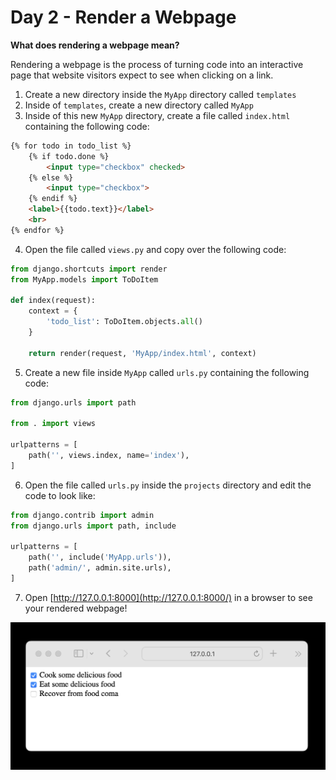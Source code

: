 # Day 2 - Render a Webpage

**What does rendering a webpage mean?**

Rendering a webpage is the process of turning code into an interactive page that website visitors expect to see when clicking on a link.

1. Create a new directory inside the `MyApp` directory called `templates` 
2. Inside of `templates`, create a new directory called `MyApp`
3. Inside of this new `MyApp` directory, create a file called `index.html` containing the following code:

```html
{% for todo in todo_list %}
    {% if todo.done %} 
        <input type="checkbox" checked> 
    {% else %} 
        <input type="checkbox">
    {% endif %}
    <label>{{todo.text}}</label>
    <br>
{% endfor %}		
```

4. Open the file called `views.py` and copy over the following code:

```python
from django.shortcuts import render
from MyApp.models import ToDoItem

def index(request):
    context = {
        'todo_list': ToDoItem.objects.all()
    }

    return render(request, 'MyApp/index.html', context)
```

5. Create a new file inside `MyApp` called `urls.py` containing the following code:

```python
from django.urls import path

from . import views

urlpatterns = [
    path('', views.index, name='index'),
]
```

6. Open the file called `urls.py` inside the `projects` directory and edit the code to look like:

```python
from django.contrib import admin
from django.urls import path, include

urlpatterns = [
    path('', include('MyApp.urls')),
    path('admin/', admin.site.urls),
]
```

7. Open [http://127.0.0.1:8000](http://127.0.0.1:8000/) in a browser to see your rendered webpage!

![Screenshot 2023-04-23 at 8.23.47 PM.png](png/day2/Screenshot_2023-04-23_at_8.23.47_PM.png)